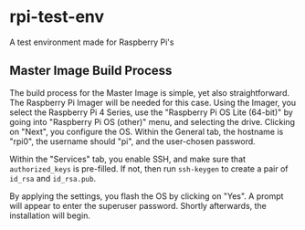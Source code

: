 # rpi-test-env
A test environment made for Raspberry Pi's

## Master Image Build Process
The build process for the Master Image is simple, yet also straightforward. The Raspberry Pi Imager will be needed for this case.
Using the Imager, you select the Raspberry Pi 4 Series, use the "Raspberry Pi OS Lite (64-bit)" by going into "Raspberry Pi OS (other)"
menu, and selecting the drive. Clicking on "Next", you configure the OS. Within the General tab, the hostname is "rpi0", the username
should "pi", and the user-chosen password.

Within the "Services" tab, you enable SSH, and make sure that `authorized_keys` is pre-filled. If not, then run `ssh-keygen` to create a
pair of `id_rsa` and `id_rsa.pub`.

By applying the settings, you flash the OS by clicking on "Yes". A prompt will appear to enter the superuser password. Shortly afterwards,
the installation will begin.
